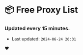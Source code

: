 # :package: Free Proxy List
### Updated every 15 minutes.

- Last updated: `2024-06-24 20:31`

:heart:
